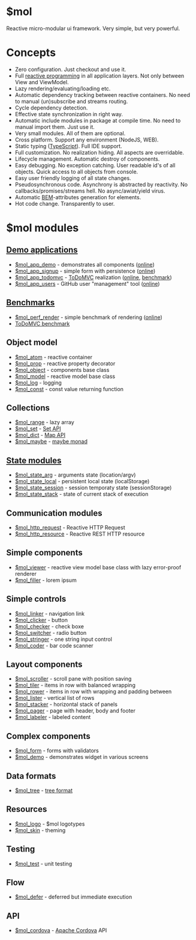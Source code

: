 # $mol

Reactive micro-modular ui framework. Very simple, but very powerful.

# Concepts

* Zero configuration. Just checkout and use it. 
* Full [reactive programming](https://en.wikipedia.org/wiki/Reactive_programming) in all application layers. Not only between View and ViewModel.
* Lazy rendering/evaluating/loading etc.
* Automatic dependency tracking between reactive containers. No need to manual (un)subscribe and streams routing.
* Cycle dependency detection.
* Effective state synchronization in right way. 
* Automatic include modules in package at compile time. No need to manual import them. Just use it.
* Very small modules. All of them are optional.
* Cross platform. Support any environment (NodeJS, WEB).
* Static typing ([TypeScript](https://www.typescriptlang.org/)). Full IDE support.
* Full customization. No realization hiding. All aspects are overridable.
* Lifecycle management. Automatic destroy of components.
* Easy debugging. No exception catching. User readable id's of all objects. Quick access to all objects from console.
* Easy user friendly logging of all state changes.
* Pseudosynchronous code. Asynchrony is abstracted by reactivity. No callbacks/promises/streams hell. No async/awiat/yield virus.
* Automatic [BEM](https://en.bem.info/methodology/naming-convention/)-attributes generation for elements.
* Hot code change. Transparently to user.

# $mol modules

## [Demo applications](demo)

* [$mol_app_demo](app/demo) - demonstrates all components ([online](http://eigenmethod.github.io/mol/))
* [$mol_app_signup](app/signup) - simple form with persistence ([online](http://eigenmethod.github.io/mol/#demo=mol_app_signup))
* [$mol_app_todomvc](app/todomvc) - [ToDoMVC](http://todomvc.com/) realization ([online](http://eigenmethod.github.io/mol/#demo=mol_app_todomvc), [benchmark](https://github.com/nin-jin/todomvc/tree/master/benchmark))
* [$mol_app_users](app/users) - GitHub user "management" tool ([online](http://eigenmethod.github.io/mol/#demo=mol_app_users))

## [Benchmarks](perf)

* [$mol_perf_render](perf/render) - simple benchmark of rendering ([online](http://eigenmethod.github.io/mol/perf/render/))
* [ToDoMVC benchmark](https://github.com/nin-jin/todomvc/tree/master/benchmark)

## Object model

* [$mol_atom](atom) - reactive container
* [$mol_prop](prop) - reactive property decorator
* [$mol_object](object) - components base class
* [$mol_model](model) - reactive model base class
* [$mol_log](log) - logging
* [$mol_const](const) - const value returning function

## Collections

* [$mol_range](range) - lazy array
* [$mol_set](set) - [Set API](https://developer.mozilla.org/en-US/docs/Web/JavaScript/Reference/Global_Objects/Set)
* [$mol_dict](dict) - [Map API](https://developer.mozilla.org/en-US/docs/Web/JavaScript/Reference/Global_Objects/Map)
* [$mol_maybe](maybe) - [maybe monad](https://en.wikipedia.org/wiki/Monad_(functional_programming)#The_Maybe_monad)

## [State modules](state)

* [$mol_state_arg](state/arg) - arguments state (location/argv)
* [$mol_state_local](state/local) - persistent local state (localStorage)
* [$mol_state_session](state/session) - session temporaty state (sessionStorage)
* [$mol_state_stack](state/stack) - state of current stack of execution

## Communication modules

* [$mol_http_request](http/request) - Reactive HTTP Request
* [$mol_http_resource](http/resource) - Reactive REST HTTP resource

## Simple components

* [$mol_viewer](viewer) - reactive view model base class with lazy error-proof renderer
* [$mol_filler](filler) - lorem ipsum

## Simple controls

* [$mol_linker](linker) - navigation link
* [$mol_clicker](clicker) - button
* [$mol_checker](checker) - check boxe
* [$mol_switcher](switcher) - radio button
* [$mol_stringer](stringer) - one string input control
* [$mol_coder](coder) - bar code scanner

## Layout components

* [$mol_scroller](scroller) - scroll pane with position saving
* [$mol_tiler](tiler) - items in row with balanced wrapping
* [$mol_rower](rower) - items in row with wrapping and padding between
* [$mol_lister](lister) - vertical list of rows
* [$mol_stacker](stacker) - horizontal stack of panels
* [$mol_pager](pager) - page with header, body and footer
* [$mol_labeler](labeler) - labeled content

## Complex components

* [$mol_form](form) - forms with validators
* [$mol_demo](demo) - demonstrates widget in various screens

## Data formats

* [$mol_tree](tree) - [tree format](https://github.com/nin-jin/tree.d)

## Resources

* [$mol_logo](logo) - $mol logotypes
* [$mol_skin](skin) - theming

## Testing

* [$mol_test](test) - unit testing

## Flow

* [$mol_defer](defer) - deferred but immediate execution

## API

* [$mol_cordova](cordova) - [Apache Cordova](https://cordova.apache.org) API

